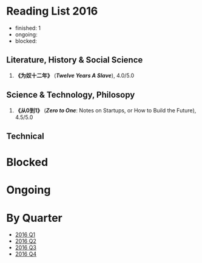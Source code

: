 Reading List 2016
========================

* finished: 1
* ongoing:
* blocked:

## Literature, History & Social Science
1. **《为奴十二年》** (***Twelve Years A Slave***), 4.0/5.0


## Science & Technology, Philosopy
1. **《从0到1》** (***Zero to One***: Notes on Startups, or How to Build the Future), 4.5/5.0


## Technical

# Blocked

# Ongoing

# By Quarter
- [2016 Q1](2016_Q1.md)
- [2016 Q2](2016_Q2.md)
- [2016 Q3](2016_Q3.md)
- [2016 Q4](2016_Q4.md)
